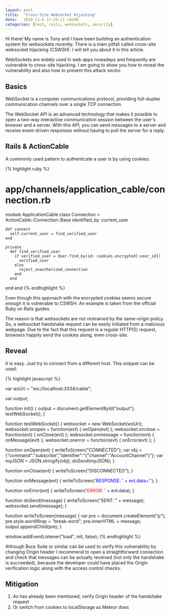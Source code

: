 ```yaml
---
layout: post
title:  "Cross-Site Websocket Hijacking"
date:   2018-11-6 17:34:11 +0200
categories: [tech, rails, websockets, security]
---
```


Hi there! My name is Tony and I have been building an authentication system for websockets recently. There is a main pitfall called cross-site websocket hijacking (CSWSH). I will tell you about it in this article.

WebSockets are widely used in web apps nowadays and frequently are vulnerable to cross-site hijacking. I am going to show you how to reveal the vulnerability and also how to prevent this attack vector.

## Basics

WebSocket is a computer communications protocol, providing full-duplex communication channels over a single TCP connection.

The WebSocket API is an advanced technology that makes it possible to open a two-way interactive communication session between the user's browser and a server. With this API, you can send messages to a server and receive event-driven responses without having to poll the server for a reply.

## Rails & ActionCable

A commonly used pattern to authenticate a user is by using cookies:

{% highlight ruby %}
# app/channels/application_cable/connection.rb
module ApplicationCable
  class Connection < ActionCable::Connection::Base
    identified_by :current_user

    def connect
      self.current_user = find_verified_user
    end

    private
      def find_verified_user
        if verified_user = User.find_by(id: cookies.encrypted[:user_id])
          verified_user
        else
          reject_unauthorized_connection
        end
      end
  end
end
{% endhighlight %}

Even though this approach with the encrypted cookies seems secure enough it is vulnerable to CSWSH. An example is taken from the official Ruby on Rails guides.

The reason is that websockets are not restrained by the same-origin policy. So, a websocket handshake request can be easily initiated from a malicious webpage. Due to the fact that this request is a regular HTTP(S) request, browsers happily send the cookies along, even cross-site.

## Reveal

It is easy. Just try to connect from a different host. This snippet can be used:

{% highlight javascript %}

var wsUri = "ws://localhost:3334/cable";

var output;

function init()
{
  output = document.getElementById("output");
  testWebSocket();
}

function testWebSocket()
{
  websocket = new WebSocket(wsUri);
  websocket.onopen = function(evt) { onOpen(evt) };
  websocket.onclose = function(evt) { onClose(evt) };
  websocket.onmessage = function(evt) { onMessage(evt) };
  websocket.onerror = function(evt) { onError(evt) };
}

function onOpen(evt)
{
  writeToScreen("CONNECTED");
  var obj = {"command":"subscribe","identifier":"{\"channel\":\"AccountChannel\"}"};
  var myJSON = JSON.stringify(obj);
  doSend(myJSON);
}

function onClose(evt)
{
  writeToScreen("DISCONNECTED");
}

function onMessage(evt)
{
  writeToScreen('<span style="color: blue;">RESPONSE: ' + evt.data+'</span>');
}

function onError(evt)
{
  writeToScreen('<span style="color: red;">ERROR:</span> ' + evt.data);
}

function doSend(message)
{
  writeToScreen("SENT: " + message);
  websocket.send(message);
}

function writeToScreen(message)
{
  var pre = document.createElement("p");
  pre.style.wordWrap = "break-word";
  pre.innerHTML = message;
  output.appendChild(pre);
}

window.addEventListener("load", init, false);
{% endhighlight %}

Although Burp Suite or similar can be used to verify this vulnerability by changing Origin header I recommend to open a straightforward connection and check that messages can be actually received (not only the handshake is succeeded), because the developer could have placed the Origin verification logic along with the access control checks.

## Mitigation

1. As has already been mentioned, verify Origin header of the handshake request
2. Or switch from cookies to localStorage as Meteor does

